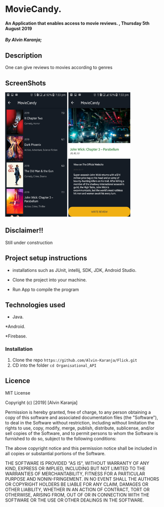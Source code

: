 # MovieCandy.

#### An  Application that enables access to movie reviews.  , Thursday 5th August 2019
##### By **Alvin Karanja**;
## Description

One can give reviews to movies according to genres

## ScreenShots


 <img src="./app/src/main/res/drawable/men.png" width="200" height="400">
<img src="./app/src/main/res/drawable/mens.png" width="200" height="400">


## Disclaimer!!
Still under construction

## Project setup instructions
* installations such as JUnit, intellij, SDK, JDK, Android Studio.

* Clone the project into your machine.

* Run App to compile the program


## Technologies used
* Java.

*Android.

*Firebase.


### Installation
1. Clone the repo `https://github.com/Alvin-Karanja/Flick.git`
2. CD into the folder `cd Organisational_API`

## Licence

MIT License

Copyright (c) [2019] [Alvin Karanja]

Permission is hereby granted, free of charge, to any person obtaining a copy
of this software and associated documentation files (the "Software"), to deal
in the Software without restriction, including without limitation the rights
to use, copy, modify, merge, publish, distribute, sublicense, and/or sell
copies of the Software, and to permit persons to whom the Software is
furnished to do so, subject to the following conditions:

The above copyright notice and this permission notice shall be included in all
copies or substantial portions of the Software.

THE SOFTWARE IS PROVIDED "AS IS", WITHOUT WARRANTY OF ANY KIND, EXPRESS OR
IMPLIED, INCLUDING BUT NOT LIMITED TO THE WARRANTIES OF MERCHANTABILITY,
FITNESS FOR A PARTICULAR PURPOSE AND NONIN-FRINGEMENT. IN NO EVENT SHALL THE
AUTHORS OR COPYRIGHT HOLDERS BE LIABLE FOR ANY CLAIM, DAMAGES OR OTHER
LIABILITY, WHETHER IN AN ACTION OF CONTRACT, TORT OR OTHERWISE, ARISING FROM,
OUT OF OR IN CONNECTION WITH THE SOFTWARE OR THE USE OR OTHER DEALINGS IN THE
SOFTWARE.
